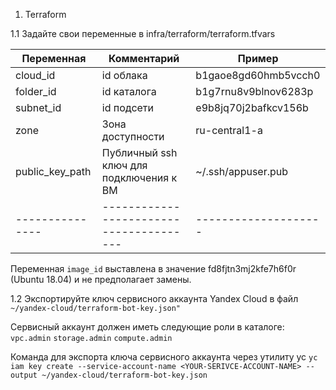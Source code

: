 1. Terraform

1.1 Задайте свои переменные в infra/terraform/terraform.tfvars

| Переменная      | Комментарий                             | Пример               |
| --------------- | --------------------------------------- | -------------------- |
| cloud_id        | id облака                               | b1gaoe8gd60hmb5vcch0 |
| folder_id       | id каталога                             | b1g7rnu8v9blnov6283p |
| subnet_id       | id подсети                              | e9b8jq70j2bafkcv156b |
| zone            | Зона доступности                        | ru-central1-a        |
| public_key_path | Публичный ssh ключ для подключения к ВМ | ~/.ssh/appuser.pub   |
| --------------- | --------------------------------------- | -------------------- |

Переменная `image_id` выставлена в значение fd8fjtn3mj2kfe7h6f0r (Ubuntu 18.04) и не предполагает замены.

1.2 Экспортируйте ключ сервисного аккаунта Yandex Cloud в файл `~/yandex-cloud/terraform-bot-key.json"`

Сервисный аккаунт должен иметь следующие роли в каталоге: `vpc.admin` `storage.admin` `compute.admin`

Команда для экспорта ключа сервисного аккаунта через утилиту yc `yc iam key create --service-account-name <YOUR-SERIVCE-ACCOUNT-NAME> --output ~/yandex-cloud/terraform-bot-key.json`

